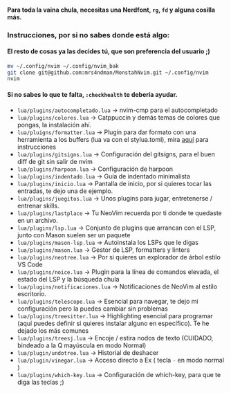 #### Para toda la vaina chula, necesitas una Nerdfont, `rg`, `fd` y alguna cosilla más.
### Instrucciones, por si no sabes donde está algo:
#### El resto de cosas ya las decides tú, que son preferencia del usuario ;)

```bash
mv ~/.config/nvim ~/.config/nvim_bak
git clone git@github.com:mrs4ndman/MonstahNvim.git ~/.config/nvim
nvim
```

#### Si no sabes lo que te falta, `:checkhealth` te debería ayudar.

- `lua/plugins/autocompletado.lua` -> nvim-cmp para el autocompletado
- `lua/plugins/colores.lua` -> Catppuccin y demás temas de colores que pongas, la instalación ahí.
- `lua/pluigns/formatter.lua` -> Plugin para dar formato con una herramienta a los buffers (lua va con el stylua.toml), mira [aquí](https://github.com/mhartington/formatter.nvim) para instrucciones
- `lua/plugins/gitsigns.lua` -> Configuración del gitsigns, para el buen diff de git sin salir de nvim
- `lua/plugins/harpoon.lua` -> Configuración de harpoon
- `lua/plugins/indentado.lua` -> Guía de indentado minimalista
- `lua/plugins/inicio.lua` -> Pantalla de inicio, por si quieres tocar las entradas, te dejo una de ejemplo.
- `lua/plugins/juegitos.lua` -> Unos plugins para jugar, entretenerse / entrenar skills.
- `lua/plugins/lastplace` -> Tu NeoVim recuerda por ti donde te quedaste en un archivo.
- `lua/plugins/lsp.lua` -> Conjunto de plugins que arrancan con el LSP, junto con Mason suelen ser un paquete
- `lua/plugins/mason-lsp.lua` -> Autoinstala los LSPs que le digas
- `lua/plugins/mason.lua` -> Gestor de LSP, formatters y linters
- `lua/plugins/neotree.lua` -> Por si quieres un explorador de árbol estilo VS Code
- `lua/plugins/noice.lua` -> Plugin para la línea de comandos elevada, el estado del LSP y la búsqueda chula
- `lua/plugins/notificaciones.lua` -> Notificaciones de NeoVim al estilo escritorio.
- `lua/plugins/telescope.lua` -> Esencial para navegar, te dejo mi configuración pero la puedes cambiar sin problemas
- `lua/plugins/treesitter.lua` -> Highlighting esencial para programar (aquí puedes definir si quieres instalar alguno en específico). Te he dejado los más comunes
- `lua/plugins/treesj.lua` -> Encoje / estira nodos de texto (CUIDADO, bindeado a la Q mayúscula en modo Normal)
- `lua/plugin/undotree.lua` -> Historial de deshacer
- `lua/plugin/vinegar.lua` -> Acceso directo a Ex ( tecla `-` en modo normal )
- `lua/plugins/which-key.lua` -> Configuración de which-key, para que te diga las teclas ;)
